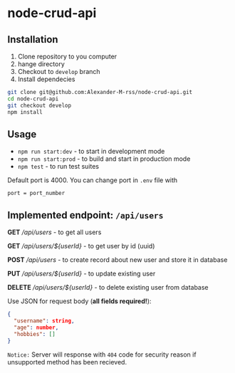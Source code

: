 # node-crud-api

## Installation
1. Clone repository to you computer
2. hange directory
3. Checkout to `develop` branch
4. Install dependecies

```sh
git clone git@github.com:Alexander-M-rss/node-crud-api.git
cd node-crud-api
git checkout develop
npm install
```
## Usage
- `npm run start:dev` - to start in development mode
- `npm run start:prod` - to build and start in production mode
- `npm test` - to run test suites

Default port is 4000. You can change port in `.env` file with 
```
port = port_number
```

## Implemented endpoint: `/api/users`

**GET** _/api/users_ - to get all users

**GET** _/api/users/${userId}_ - to get user by id (uuid)

**POST** _/api/users_ - to create record about new user and store it in database

**PUT** _/api/users/${userId}_ - to update existing user

**DELETE** _/api/users/${userId}_ - to delete existing user from database

Use JSON for request body (**all fields required!**):

```json
{
  "username": string,
  "age": number,
  "hobbies": []
}
```
`Notice:` Server will response with `404` code for security reason if unsupported method has been recieved.